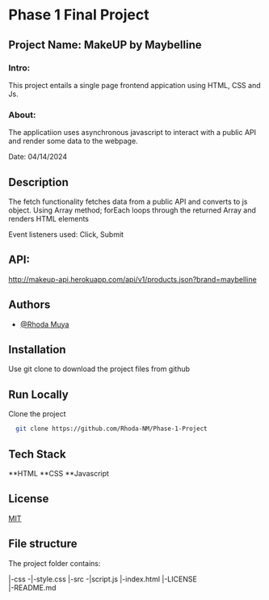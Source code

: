 # Phase 1 Final Project
 ## Project Name: MakeUP by Maybelline
### Intro: 
This project entails a single page frontend appication using  HTML, CSS and Js.

### About:
The applicatiion uses asynchronous javascript to interact with a public API and render some data to the webpage.

Date: 04/14/2024

## Description
The fetch functionality fetches data from a public API and converts to js object.
Using Array method; forEach loops through the returned Array and renders HTML elements

Event listeners used:  Click, Submit


## API: 
http://makeup-api.herokuapp.com/api/v1/products.json?brand=maybelline


## Authors

- [@Rhoda Muya](https://www.github.com/Rhoda-NM)


## Installation

Use git clone to download the project files from github
## Run Locally

Clone the project

```bash
  git clone https://github.com/Rhoda-NM/Phase-1-Project
```



## Tech Stack
**HTML
**CSS
**Javascript



## License

[MIT](https://choosealicense.com/licenses/mit/)


## File structure
The project folder contains:

|-css -|-style.css
|-src -|script.js 
|-index.html
|-LICENSE    
|-README.md
